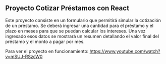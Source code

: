 ## Proyecto Cotizar Préstamos con React

Este proyecto consiste en un formulario que permitirá simular la cotización de un préstamo. Se deberá ingresar una cantidad para el préstamo y el plazo en meses para que se puedan calcular los intereses. Una vez ingresado esos datos se mostrará un resumen detallando el valor final del préstamo y el monto a pagar por mes.

Para ver el proyecto en funcionamiento:
https://www.youtube.com/watch?v=mSUJ-RSzcW0